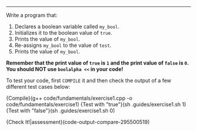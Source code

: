 ---

Write a program that:
 1. Declares a boolean variable called `my_bool`.
 1. Initializes it to the boolean value of `true`.
 1. Prints the value of `my_bool`.
 1. Re-assigns `my_bool` to the value of `test`.
 1. Prints the value of `my_bool`.

**Remember that the print value of `true` is `1` and the print value of `false` is `0`. You should NOT use `boolalpha <<` in your code!**
 
To test your code, first `COMPILE` it and then check the output of a few different test cases below:

{Compile}(g++ code/fundamentals/exercise1.cpp -o code/fundamentals/exercise1)
{Test with "true"}(sh .guides/exercise1.sh 1)
{Test with "false"}(sh .guides/exercise1.sh 0)

{Check It!|assessment}(code-output-compare-295500519)
